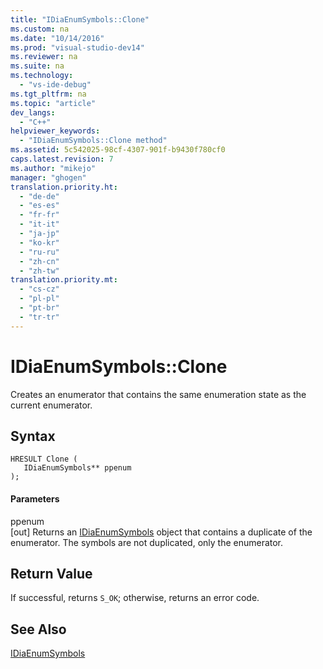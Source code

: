```yaml
---
title: "IDiaEnumSymbols::Clone"
ms.custom: na
ms.date: "10/14/2016"
ms.prod: "visual-studio-dev14"
ms.reviewer: na
ms.suite: na
ms.technology: 
  - "vs-ide-debug"
ms.tgt_pltfrm: na
ms.topic: "article"
dev_langs: 
  - "C++"
helpviewer_keywords: 
  - "IDiaEnumSymbols::Clone method"
ms.assetid: 5c542025-98cf-4307-901f-b9430f780cf0
caps.latest.revision: 7
ms.author: "mikejo"
manager: "ghogen"
translation.priority.ht: 
  - "de-de"
  - "es-es"
  - "fr-fr"
  - "it-it"
  - "ja-jp"
  - "ko-kr"
  - "ru-ru"
  - "zh-cn"
  - "zh-tw"
translation.priority.mt: 
  - "cs-cz"
  - "pl-pl"
  - "pt-br"
  - "tr-tr"
---
```

# IDiaEnumSymbols::Clone
Creates an enumerator that contains the same enumeration state as the current enumerator.  
  
## Syntax  
  
```cpp#  
HRESULT Clone (   
   IDiaEnumSymbols** ppenum  
);  
```  
  
#### Parameters  
 ppenum  
 [out] Returns an [IDiaEnumSymbols](../debugger/idiaenumsymbols.md) object that contains a duplicate of the enumerator. The symbols are not duplicated, only the enumerator.  
  
## Return Value  
 If successful, returns `S_OK`; otherwise, returns an error code.  
  
## See Also  
 [IDiaEnumSymbols](../debugger/idiaenumsymbols.md)